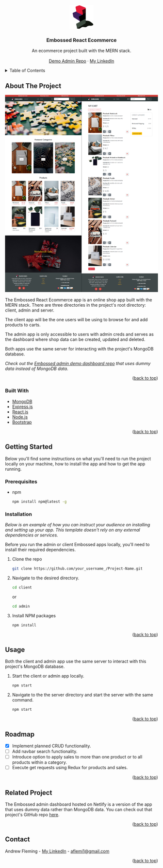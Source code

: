 <div id="top"></div>

<!-- PROJECT LOGO -->
<br />
<div align="center">
  <a href="https://github.com/AndrewJFleming/embossed-react-ecommerce">
    <img src="client/src/images/logo.png" alt="Logo" width="80" height="80">
  </a>

  <h3 align="center">Embossed React Ecommerce</h3>

  <p align="center">
    An ecommerce project built with the MERN stack.
    <br />
    <br />
    <a href="https://github.com/AndrewJFleming/embossed-dummy-data-admin">Demo Admin Repo</a>
    ·
    <a href="https://www.linkedin.com/in/andrew-j-fleming-web-dev">My LinkedIn</a>
</div>



<!-- TABLE OF CONTENTS -->
<details>
  <summary>Table of Contents</summary>
  <ol>
    <li>
      <a href="#about-the-project">About The Project</a>
      <ul>
        <li><a href="#built-with">Built With</a></li>
      </ul>
    </li>
    <li>
      <a href="#getting-started">Getting Started</a>
      <ul>
        <li><a href="#prerequisites">Prerequisites</a></li>
        <li><a href="#installation">Installation</a></li>
      </ul>
    </li>
    <li><a href="#usage">Usage</a></li>
    <li><a href="#roadmap">Roadmap</a></li>
    <li><a href="#related-project">Related Project</a></li>
    <li><a href="#contact">Contact</a></li>
  </ol>
</details>



<!-- ABOUT THE PROJECT -->
## About The Project

[![Project Screen Shot][project-screenshot]](https://github.com/AndrewJFleming/embossed-react-ecommerce)

The Embossed React Ecommerce app is an online shop app built with the MERN stack. There are three directories in the project's root directory: client, admin and server.

The client app will be the one users will be using to browse for and add products to carts. 

The admin app is only accessible to users with admin creds and serves as the dashboard where shop data can be created, updated and deleted.

Both apps use the same server for interacting with the project's MongoDB database.

_Check out the <a href="https://github.com/AndrewJFleming/embossed-dummy-data-admin">Embossed admin demo dashboard repo</a> that uses dummy data instead of MongoDB data._

<p align="right">(<a href="#top">back to top</a>)</p>



### Built With

* [MongoDB](https://www.mongodb.com/)
* [Express.js](https://expressjs.com/)
* [React.js](https://reactjs.org/)
* [Node.js](https://nodejs.org/)
* [Bootstrap](https://getbootstrap.com)

<p align="right">(<a href="#top">back to top</a>)</p>



<!-- GETTING STARTED -->
## Getting Started

Below you'll find some instructions on what you'll need to run the project locally on your machine, how to install the app and how to get the app running.

### Prerequisites

* npm
  ```sh
  npm install npm@latest -g
  ```

### Installation

_Below is an example of how you can instruct your audience on installing and setting up your app. This template doesn't rely on any external dependencies or services._

Before you run the admin or client Embossed apps locally, you'll need to install their required dependencies. 


1. Clone the repo
   ```sh
   git clone https://github.com/your_username_/Project-Name.git
   ```

2. Navigate to the desired directory.
   ```sh
   cd client
   ```
   or
   ```sh
   cd admin
   ```

3. Install NPM packages
   ```sh
   npm install
   ```

<p align="right">(<a href="#top">back to top</a>)</p>



<!-- USAGE EXAMPLES -->
## Usage
Both the client and admin app use the same server to interact with this project's MongoDB database. 

1. Start the client or admin app locally.
   ```sh
   npm start
   ```

2. Navigate to the the server directory and start the server with the same command.
   ```sh
   npm start
   ```

<p align="right">(<a href="#top">back to top</a>)</p>


<!-- ROADMAP -->
## Roadmap

- [x] Implement planned CRUD functionality.
- [ ] Add navbar search functionality.
- [ ] Introduce option to apply sales to more than one product or to all products within a category.
- [ ] Execute get requests using Redux for products and sales.

<p align="right">(<a href="#top">back to top</a>)</p>



<!-- Related PROJECTS -->
## Related Project
The Embossed admin dashboard hosted on Netlify is a version of the app that uses dummy data rather than MongoDB data. You can check out that project's GitHub repo <a href="https://github.com/AndrewJFleming/embossed-dummy-data-admin">here</a>.

<p align="right">(<a href="#top">back to top</a>)</p>



<!-- CONTACT -->
## Contact

Andrew Fleming - [My LinkedIn](https://www.linkedin.com/in/andrew-j-fleming-web-dev) - aflemi1@gmail.com

<p align="right">(<a href="#top">back to top</a>)</p>



[project-screenshot]: client/src/images/screenshot.png
